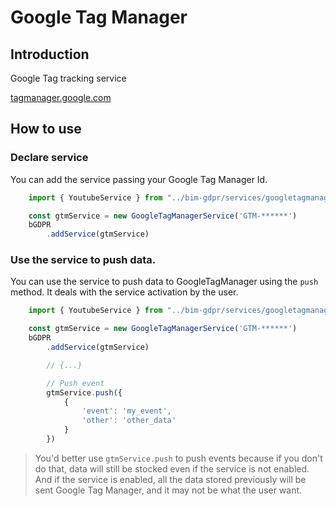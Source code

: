 # Google Tag Manager

## Introduction
Google Tag tracking service

[tagmanager.google.com](https://tagmanager.google.com)

## How to use

### Declare service
You can add the service passing your Google Tag Manager Id.
```javascript
    import { YoutubeService } from "../bim-gdpr/services/googletagmanager/googletagmanager"

    const gtmService = new GoogleTagManagerService('GTM-******')
    bGDPR
        .addService(gtmService)

```


### Use the service to push data.
You can use the service to push data to GoogleTagManager using the `push` method. It deals with the service activation by the user.

```javascript
    import { YoutubeService } from "../bim-gdpr/services/googletagmanager/googletagmanager"

    const gtmService = new GoogleTagManagerService('GTM-******')
    bGDPR
        .addService(gtmService)

        // {...}

        // Push event
        gtmService.push({
            {
                'event': 'my_event',
                'other': 'other_data'
            }
        })

```

> You'd better use `gtmService.push` to push events because if you don't do that, data will still be stocked even if the service is not enabled. And if the service is enabled, all the data stored previously will be sent Google Tag Manager, and it may not be what the user want.
